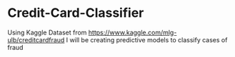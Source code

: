 # Credit-Card-Classifier
Using Kaggle Dataset from https://www.kaggle.com/mlg-ulb/creditcardfraud I will be creating predictive models to classify cases of fraud
